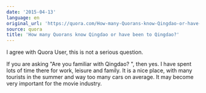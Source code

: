 ```yaml
---
date: '2015-04-13'
language: en
original_url: 'https://quora.com/How-many-Quorans-know-Qingdao-or-have-been-to-Qingdao/answer/Clément-Renaud'
source: quora
title: 'How many Quorans know Qingdao or have been to Qingdao?'
---
```


I agree with Quora User, this is not a serious question. 
 
If you are asking  "Are you familiar with Qingdao? ", then yes. I have
spent lots of time there for work, leisure and family. It is a nice
place, with many tourists in the summer and way too many cars on
average. It may become very important for the movie industry.
